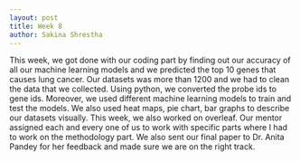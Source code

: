 ```yaml
---
layout: post
title: Week 8
author: Sakina Shrestha
---
```


This week, we got done with our coding part by finding out our accuracy of all our machine learning models and we predicted the top 10 genes that causes lung cancer. Our datasets was more than 1200 and we had to clean the data that we collected. Using python, we converted the probe ids to gene ids. Moreover, we used different machine learning models to train and test the models. We also used heat maps, pie chart, bar graphs to describe our datasets visually. This week, we also worked on overleaf. Our mentor assigned each and every one of us to work with specific parts where I had to work on the methodology part.  We also sent our final paper to Dr. Anita Pandey for her feedback and made sure we are on the right track. 
